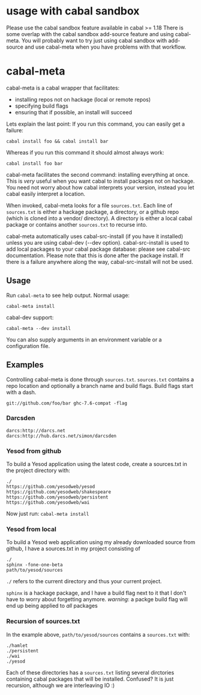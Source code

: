 # usage with cabal sandbox

Please use the cabal sandbox feature available in cabal >= 1.18
There is some overlap with the cabal sandbox add-source feature and using cabal-meta.
You will probably want to try just using cabal sandbox with add-source and use cabal-meta when you have problems with that workflow.


# cabal-meta

cabal-meta is a cabal wrapper that facilitates:

* installing repos not on hackage (local or remote repos)
* specifying build flags
* ensuring that if possible, an install will succeed

Lets explain the last point:
If you run this command, you can easily get a failure:

    cabal install foo && cabal install bar

Whereas if you run this command it should almost always work:

    cabal install foo bar

cabal-meta facilitates the second command: installing everything at once.
This is *very* useful when you want cabal to install packages not on hackage. You need not worry about how cabal interprets your version, instead you let cabal easily interpret a location.

When invoked, cabal-meta looks for a file `sources.txt`.
Each line of `sources.txt` is either a hackage package, a directory, or a github repo (which is cloned into a vendor/ directory).
A directory is either a local cabal package or contains another `sources.txt` to recurse into.

cabal-meta automatically uses cabal-src-install (if you have it installed) unless you are using cabal-dev (--dev option).
cabal-src-install is used to add local packages to your cabal package database: please see cabal-src documentation.
Please note that this is done after the package install. If there is a failure anywhere along the way, cabal-src-install will not be used.


## Usage

Run `cabal-meta` to see help output. Normal usage:

    cabal-meta install

cabal-dev support:

    cabal-meta --dev install

You can also supply arguments in an environment variable or a configuration file.


## Examples

Controlling cabal-meta is done through `sources.txt`.
`sources.txt` contains a repo location and optionally a branch name and build flags.
Build flags start with a dash.


    git://github.com/foo/bar ghc-7.6-compat -flag


### Darcsden

    darcs:http://darcs.net
    darcs:http://hub.darcs.net/simon/darcsden

### Yesod from github

To build a Yesod application using the latest code, create a sources.txt in the project directory with:

    ./
    https://github.com/yesodweb/yesod
    https://github.com/yesodweb/shakespeare
    https://github.com/yesodweb/persistent
    https://github.com/yesodweb/wai

Now just run: `cabal-meta install`

### Yesod from local

To build a Yesod web application using my already downloaded source from github, I have a sources.txt in my project consisting of

    ./
    sphinx -fone-one-beta
    path/to/yesod/sources

`./` refers to the current directory and thus your current project.

`sphinx` is a hackage package, and I have a build flag next to it that I don't have to worry about forgetting anymore. *warning*: a packge build flag will end up being applied to *all* packages

### Recursion of sources.txt

In the example above, `path/to/yesod/sources` contains a `sources.txt` with:

    ./hamlet
    ./persistent
    ./wai
    ./yesod

Each of these directories has a `sources.txt` listing several dirctories containing cabal packages that will be installed.
Confused? It is just recursion, although we are interleaving IO :)
